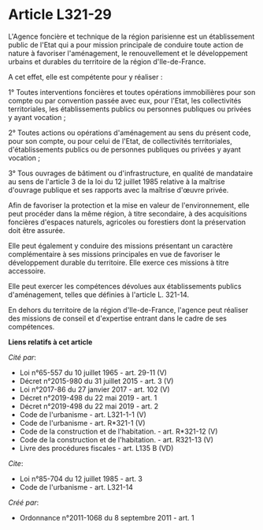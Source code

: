 # Article L321-29

L'Agence foncière et technique de la région parisienne est un établissement public de l'Etat qui a pour mission principale de
conduire toute action de nature à favoriser l'aménagement, le renouvellement et le développement urbains et durables du
territoire de la région d'Ile-de-France. 

A cet effet, elle est compétente pour y réaliser : 

1° Toutes interventions foncières et toutes opérations immobilières pour son compte ou par convention passée avec eux, pour
l'Etat, les collectivités territoriales, les établissements publics ou personnes publiques ou privées y ayant vocation ; 

2° Toutes actions ou opérations d'aménagement au sens du présent code, pour son compte, ou pour celui de l'Etat, de
collectivités territoriales, d'établissements publics ou de personnes publiques ou privées y ayant vocation ; 

3° Tous ouvrages de bâtiment ou d'infrastructure, en qualité de mandataire au sens de l'article 3 de la loi du 12 juillet
1985 relative à la maîtrise d'ouvrage publique et ses rapports avec la maîtrise d'œuvre privée. 

Afin de favoriser la protection et la mise en valeur de l'environnement, elle peut procéder dans la même région, à titre
secondaire, à des acquisitions foncières d'espaces naturels, agricoles ou forestiers dont la préservation doit être assurée. 

Elle peut également y conduire des missions présentant un caractère complémentaire à ses missions principales en vue de
favoriser le développement durable du territoire. Elle exerce ces missions à titre accessoire. 

Elle peut exercer les compétences dévolues aux établissements publics d'aménagement, telles que définies à l'article L.
321-14. 

En dehors du territoire de la région d'Ile-de-France, l'agence peut réaliser des missions de conseil et d'expertise entrant
dans le cadre de ses compétences.

**Liens relatifs à cet article**

_Cité par_:

  - Loi n°65-557 du 10 juillet 1965 - art. 29-11 (V)
  - Décret n°2015-980 du 31 juillet 2015 - art. 3 (V)
  - Loi n°2017-86 du 27 janvier 2017 - art. 102 (V)
  - Décret n°2019-498 du 22 mai 2019 - art. 1
  - Décret n°2019-498 du 22 mai 2019 - art. 2
  - Code de l'urbanisme - art. L321-1-1 (V)
  - Code de l'urbanisme - art. R*321-1 (V)
  - Code de la construction et de l'habitation. - art. R*321-12 (V)
  - Code de la construction et de l'habitation. - art. R321-13 (V)
  - Livre des procédures fiscales - art. L135 B (VD)

_Cite_:

  - Loi n°85-704 du 12 juillet 1985 - art. 3
  - Code de l'urbanisme - art. L321-14

_Créé par_:

  - Ordonnance n°2011-1068 du 8 septembre 2011 - art. 1
